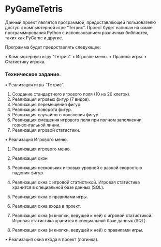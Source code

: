 # PyGameTetris

Данный проект является программой, предоставляющей пользователю доступ к компьютерной игре “Тетрис”. 
Проект будет написан на языке программирования Python с использованием различных библиотек, таких как PyGame и другие.

Программа будет предоставлять следующее:

•	Компьютерную игру “Тетрис”.
•	Игровое меню.
•	Правила игры.
•	Статистику игрока.

### Техническое задание.

•	Реализация игры “Тетрис”.
  1) Создание стандартного игрового поля (10 на 20 клеток).
  2) Реализация игровых фигур (7 видов).
  3) Реализация перемещения фигур.
  4) Реализация поворота фигур.
  5) Реализация случайного появления фигур.
  6) Реализация смещения игрового поля при полном заполнении горизонтальной линии.
  7) Реализация игровой статистики.

•	Реализация Игрового меню.

  1) Реализация игрового меню.
  2) Реализация окон 
  3) Реализация нескольких игровых уровней с разной скоростью падения фигур.
  4) Реализация окна с игровой статистикой. Игровая статистика хранится в специальной базе данных (SQL).
  5) Реализация окна с правилами игры.
  6) Реализация окна входа в проект.

        
  2) Реализация окна (и кнопки, ведущей к ней) с игровой статистикой.
     Игровая статистика хранится в специальной базе данных (SQL).
  4) Реализация окна (и кнопки, ведущей к ней) с правилами игры.

•	Реализация окна входа в проект (логинка).
